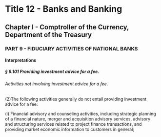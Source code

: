 
# Title 12 - Banks and Banking
## Chapter I - Comptroller of the Currency, Department of the Treasury
### PART 9 - FIDUCIARY ACTIVITIES OF NATIONAL BANKS
#### Interpretations
##### § 9.101 Providing investment advice for a fee.
###### Activities not involving investment advice for a fee.

(2)The following activities generally do not entail providing investment advice for a fee:

(i) Financial advisory and counseling activities, including strategic planning of a financial nature, merger and acquisition advisory services, advisory and structuring services related to project finance transactions, and providing market economic information to customers in general;
